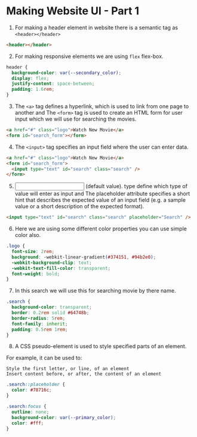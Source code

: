 # Making Website UI - Part 1

1. For making a header element in website there is a semantic tag as `<header></header>`

```html
<header></header>
```

2. For making responsive elements we are using `flex` flex-box.

```css
header {
  background-color: var(--secondary_color);
  display: flex;
  justify-content: space-between;
  padding: 1.6rem;
}
```

3. The `<a>` tag defines a hyperlink, which is used to link from one page to another and The `<form>` tag is used to create an HTML form for user input which we will use for searching the movies.

```html
<a href="#" class="logo">Watch New Movie</a>
<form id="search_form"></form>
```

4. The `<input>` tag specifies an input field where the user can enter data.

```html
<a href="#" class="logo">Watch New Movie</a>
<form id="search_form">
  <input type="text" id="search" class="search" />
</form>
```

5. <input type="text"> (default value). type define which type of value will enter as input and The placeholder attribute specifies a short hint that describes the expected value of an input field (e.g. a sample value or a short description of the expected format).

```html
<input type="text" id="search" class="search" placeholder="Search" />
```

6. Here we are using some different color properties you can use simple color also.

```css
.logo {
  font-size: 2rem;
  background: -webkit-linear-gradient(#374151, #94b2e0);
  -webkit-background-clip: text;
  -webkit-text-fill-color: transparent;
  font-weight: bold;
}
```

7. In this search we will use this for searching movie by there name.

```css
.search {
  background-color: transparent;
  border: 0.2rem solid #64748b;
  border-radius: 5rem;
  font-family: inherit;
  padding: 0.5rem 1rem;
}
```

8. A CSS pseudo-element is used to style specified parts of an element.

For example, it can be used to:

    Style the first letter, or line, of an element
    Insert content before, or after, the content of an element

```css
.search::placeholder {
  color: #78716c;
}

.search:focus {
  outline: none;
  background-color: var(--primary_color);
  color: #fff;
}
```
